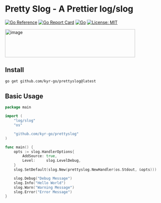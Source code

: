 # Pretty Slog - A Prettier log/slog
[![Go Reference](https://pkg.go.dev/badge/github.com/kyr-go/prettyslog.svg)](https://pkg.go.dev/github.com/kyr-go/prettyslog)
[![Go Report Card](https://goreportcard.com/badge/github.com/kyr-go/prettyslog)](https://goreportcard.com/report/github.com/kyr-go/prettyslog)
[![Go](https://github.com/kyr-go/prettyslog/actions/workflows/go.yml/badge.svg)](https://github.com/kyr-go/prettyslog/actions/workflows/go.yml)
[![License: MIT](https://img.shields.io/badge/License-MIT-yellow.svg)](https://github.com/kyr-go/prettyslog/blob/main/LICENSE)

<img width="430" height="93" alt="image" src="https://github.com/user-attachments/assets/79a708a2-0165-435c-a51e-84d51130f417" />

## Install
```bash
go get github.com/kyr-go/prettyslog@latest
```

## Basic Usage
```go
package main

import (
	"log/slog"
	"os"

	"github.com/kyr-go/prettyslog"
)

func main() {
	opts := slog.HandlerOptions{
		AddSource: true,
		Level:     slog.LevelDebug,
	}
	slog.SetDefault(slog.New(prettyslog.NewHandler(os.Stdout, &opts)))

	slog.Debug("Debug Message")
	slog.Info("Hello World")
	slog.Warn("Warning Message")
	slog.Error("Error Message")
}
```

